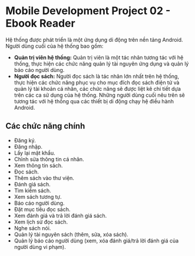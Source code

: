 # Mobile Development Project 02 - Ebook Reader
Hệ thống được phát triển là một ứng dụng di động trên nền tảng Android. Người dùng cuối của hệ thống bao gồm: 
- **Quản trị viên hệ thống:** Quản trị viên là một tác nhân tương tác với hệ thống, thực hiện các chức năng quản lý tài nguyên ứng dụng và quản lý báo cáo người dùng. 
- **Người đọc sách:** Người đọc sách là tác nhân lớn nhất trên hệ thống, thực hiện các chức năng phục vụ cho mục đích đọc sách điện tử và quản lý tài khoản cá nhân, các chức năng sẽ được liệt kê chi tiết dựa trên các ca sử dụng của hệ thống.
Những người dùng cuối nêu trên sẽ tương tác với hệ thống qua các thiết bị di động chạy hệ điều hành Android. 
## Các chức năng chính 
- Đăng ký.
- Đăng nhập.
- Lấy lại mật khẩu. 
- Chỉnh sửa thông tin cá nhân. 
- Xem thông tin sách. 
- Đọc sách. 
- Thêm sách vào thư viện.
- Đánh giá sách. 
- Tìm kiếm sách.
- Xem sách tương tự. 
- Báo cáo người dùng.
- Đặt mục tiêu đọc sách.
- Xem đánh giá và trả lời đánh giá sách.
- Xem lịch sử đọc sách.
- Nghe sách nói.
- Quản lý tài nguyên sách (thêm, sửa, xóa sách).
- Quản lý báo cáo người dùng (xem, xóa đánh giá/trả lời đánh giá của người dùng vi phạm).
